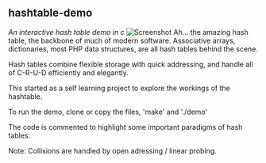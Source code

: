 ## hashtable-demo

_An interactive hash table demo in c_
![Screenshot](https://sasyabook.com/images/htblss.png)
Ah... the amazing hash table, the backbone of much of modern software. Associative arrays, dictionaries, most PHP data structures, are all hash tables behind the scene.

Hash tables combine flexible storage with quick addressing, and handle all of C-R-U-D efficiently and elegantly.

This started as a self learning project to explore the workings of the hashtable.

To run the demo, clone or copy the files, 'make' and './demo'

The code is commented to highlight some important paradigms of hash tables.

Note: Collisions are handled by open adressing / linear probing.
